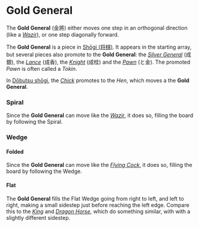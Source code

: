 # Gold General

The **Gold General** (&#x91d1;&#x5c07;) either moves one step
in an orthogonal direction (like a [*Wazir*](wazir.html)), or one
step diagonally forward.

The **Gold General** is a piece in
[Sh&#x14d;gi (&#x5c06;&#x68cb;)](#wiki:Shogi). It appears in the
starting array, but several pieces also promote to the
**Gold General**: the [*Silver General*](silver_general.html)
(&#x6210;&#x9280;), the [*Lance*](lance.html) (&#x6210;&#x9999;),
the [*Knight*](shogi_knight.html) (&#x6210;&#x6842;)
and the [*Pawn*](pawn.html) (&#x3068;&#x91d1;). The
promoted *Pawn* is often called a *Tokin*.

In [D&#x14d;butsu sh&#x14d;gi](#wiki:Dobutsu_shogi), the 
[*Chick*](pawn.html?piece=dobutsu_chick) promotes to the *Hen*,
which moves a the **Gold General**.

### Spiral

Since the **Gold General** can move like the [*Wazir*](wazir.html),
it does so, filling the board by following the Spiral.

### Wedge

#### Folded

Since the **Gold General** can move like the [*Flying Cock*](flying_cock.html),
it does so, filling the board by following the Wedge.

#### Flat

The **Gold General** fills the Flat Wedge going from right to left, and
left to right, making a small sidestep just before reaching the left
edge. Compare this to the [*King*](king.html) and
[*Dragon Horse*](dragon_horse.html), which do something similar, with
with a slightly different sidestep.
